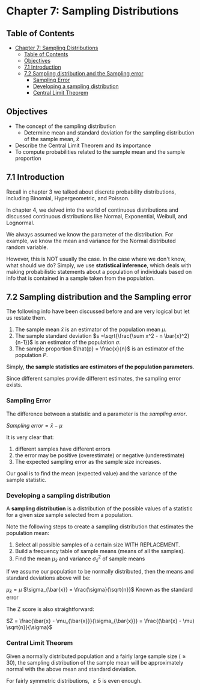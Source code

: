 # Chapter 7: Sampling Distributions

## Table of Contents

- [Chapter 7: Sampling Distributions](#chapter-7-sampling-distributions)
  - [Table of Contents](#table-of-contents)
  - [Objectives](#objectives)
  - [7.1 Introduction](#71-introduction)
  - [7.2 Sampling distribution and the Sampling error](#72-sampling-distribution-and-the-sampling-error)
    - [Sampling Error](#sampling-error)
    - [Developing a sampling distribution](#developing-a-sampling-distribution)
    - [Central Limit Theorem](#central-limit-theorem)

## Objectives

- The concept of the sampling distribution
  - Determine mean and standard deviation for the sampling distribution of the sample mean, $\bar{x}$
- Describe the Central Limit Theorem and its importance
- To compute probabilities related to the sample mean and the sample proportion

## 7.1 Introduction

Recall in chapter 3 we talked about discrete probability distributions, including Binomial, Hypergeometric, and Poisson.

In chapter 4, we delved into the world of continuous distributions and discussed continuous distributions like Normal, Exponential, Weibull, and Lognormal.

We always assumed we know the parameter of the distribution. For example, we know the mean and variance for the Normal distributed random variable.

However, this is NOT usually the case. In the case where we don't know, what should we do?
Simply, we use **statistical inference**, which deals with making probabilistic statements about a
population of individuals based on info that is contained in a sample taken from the population.

## 7.2 Sampling distribution and the Sampling error

The following info have been discussed before and are very logical but let us restate them.

1. The sample mean $\bar{x}$ is an estimator of the population mean $\mu$.
2. The sample standard deviation $s =\sqrt{\frac{\sum x^2 - n \bar{x}^2}{n-1}}$ is an estimator of the population $\sigma$.
3. The sample proportion $\hat{p} = \frac{x}{n}$ is an estimator of the population $P$.

Simply, **the sample statistics are estimators of the population parameters**.

Since different samples provide different estimates, the sampling error exists.

### Sampling Error

The difference between a statistic and a parameter is the *sampling error*.

$Sampling \ error = \bar{x} - \mu$

It is very clear that:

1. different samples have different errors
2. the error may be positive (overestimate) or negative (underestimate)
3. The expected sampling error as the sample size increases.

Our goal is to find the mean (expected value) and the variance of the sample statistic.

### Developing a sampling distribution

A **sampling distribution** is a distribution of the possible values of a statistic for a given size sample selected from a population.

Note the following steps to create a sampling distribution that estimates the population mean:

1. Select all possible samples of a certain size WITH REPLACEMENT.
2. Build a frequency table of sample means (means of all the samples).
3. Find the mean $\mu_{\bar{x}}$ and variance $\sigma^{2}_{\bar{x}}$ of sample means

If we assume our population to be normally distributed, then the means and standard deviations above will be:

$\mu_{\bar{x}} = \mu$
$\sigma_{\bar{x}} = \frac{\sigma}{\sqrt{n}}$ Known as the standard error

The Z score is also straightforward:

$Z = \frac{\bar{x} - \mu_{\bar{x}}}{\sigma_{\bar{x}}} = \frac{(\bar{x} - \mu) \sqrt{n}}{\sigma}$

### Central Limit Theorem

Given a normally distributed population and a fairly large sample size ($\ge 30$), the sampling distribution of the sample mean will be approximately normal with the above mean and standard deviation.

For fairly symmetric distributions, $\ge 5$ is even enough.